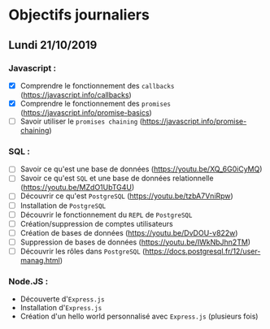 # Objectifs journaliers

## Lundi 21/10/2019

### Javascript :

- [x] Comprendre le fonctionnement des `callbacks` (https://javascript.info/callbacks)
- [x] Comprendre le fonctionnement des `promises` (https://javascript.info/promise-basics)
- [ ] Savoir utiliser le `promises chaining` (https://javascript.info/promise-chaining)

### SQL :

- [ ] Savoir ce qu'est une base de données (https://youtu.be/XQ_6G0iCyMQ)
- [ ] Savoir ce qu'est `SQL` et une base de données relationnelle (https://youtu.be/MZdO1UbTG4U)
- [ ] Découvrir ce qu'est `PostgreSQL` (https://youtu.be/tzbA7VniRpw)
- [ ] Installation de `PostgreSQL`
- [ ] Découvrir le fonctionnement du `REPL` de `PostgreSQL`
- [ ] Création/suppression de comptes utilisateurs
- [ ] Création de bases de données (https://youtu.be/DvDOU-v822w)
- [ ] Suppression de bases de données (https://youtu.be/IWkNbJhn2TM)
- [ ] Découvrir les rôles dans `PostgreSQL` (https://docs.postgresql.fr/12/user-manag.html)

### Node.JS :

- Découverte d'`Express.js`
- Installation d'`Express.js`
- Création d'un hello world personnalisé avec `Express.js` (plusieurs fois)
